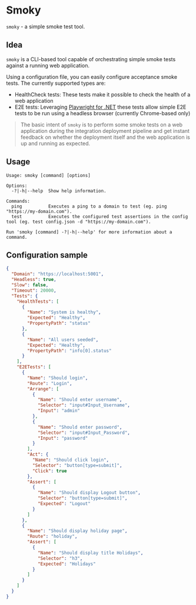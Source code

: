 # Smoky

`smoky` - a simple smoke test tool.

## Idea

`smoky` is a CLI-based tool capable of orchestrating simple smoke tests against a running web application.

Using a configuration file, you can easily configure acceptance smoke tests. The currently supported types are:

- HealthCheck tests: These tests make it possible to check the health of a web application
- E2E tests: Leveraging [Playwright for .NET](https://playwright.dev/dotnet/) these tests allow simple E2E tests to be run using a headless browser (currently Chrome-based only)

> The basic intent of `smoky` is to perform some smoke tests on a web application during the integration deployment pipeline and get instant feedback on whether the deployment itself and the web application is up and running as expected.

## Usage

```console
Usage: smoky [command] [options]

Options:
  -?|-h|--help  Show help information.

Commands:
  ping          Executes a ping to a domain to test (eg. ping "https://my-domain.com").
  test          Executes the configured test assertions in the config tool (eg. test config.json -d "https://my-domain.com").

Run 'smoky [command] -?|-h|--help' for more information about a command.
```

## Configuration sample

```json
{
  "Domain": "https://localhost:5001",
  "Headless": true,
  "Slow": false,
  "Timeout": 20000,
  "Tests": {
    "HealthTests": [
      {
        "Name": "System is healthy",
        "Expected": "Healthy",
        "PropertyPath": "status"
      },
      {
        "Name": "All users seeded",
        "Expected": "Healthy",
        "PropertyPath": "info[0].status"
      }
    ],
    "E2ETests": [
      {
        "Name": "Should login",
        "Route": "Login",
        "Arrange": [
          {
            "Name": "Should enter username",
            "Selector": "input#Input_Username",
            "Input": "admin"
          },
          {
            "Name": "Should enter password",
            "Selector": "input#Input_Password",
            "Input": "password"
          }
        ],
        "Act": {
          "Name": "Should click login",
          "Selector": "button[type=submit]",
          "Click": true
        },
        "Assert": [
          {
            "Name": "Should display Logout button",
            "Selector": "button[type=submit]",
            "Expected": "Logout"
          }
        ]
      },
      {
        "Name": "Should display holiday page",
        "Route": "holiday",
        "Assert": [
          {
            "Name": "Should display title Holidays",
            "Selector": "h3",
            "Expected": "Holidays"
          }
        ]
      }
    ]
  }
}
```

